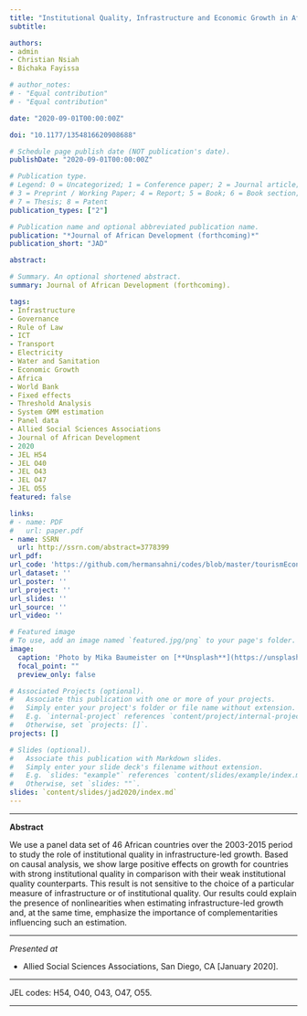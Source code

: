 ```yaml
---
title: "Institutional Quality, Infrastructure and Economic Growth in Africa"
subtitle: 

authors:
- admin
- Christian Nsiah
- Bichaka Fayissa

# author_notes:
# - "Equal contribution"
# - "Equal contribution"

date: "2020-09-01T00:00:00Z"

doi: "10.1177/1354816620908688"

# Schedule page publish date (NOT publication's date).
publishDate: "2020-09-01T00:00:00Z"

# Publication type.
# Legend: 0 = Uncategorized; 1 = Conference paper; 2 = Journal article;
# 3 = Preprint / Working Paper; 4 = Report; 5 = Book; 6 = Book section;
# 7 = Thesis; 8 = Patent
publication_types: ["2"]

# Publication name and optional abbreviated publication name.
publication: "*Journal of African Development (forthcoming)*"
publication_short: "JAD"

abstract: 

# Summary. An optional shortened abstract.
summary: Journal of African Development (forthcoming).

tags:
- Infrastructure
- Governance
- Rule of Law
- ICT
- Transport
- Electricity
- Water and Sanitation
- Economic Growth
- Africa
- World Bank
- Fixed effects
- Threshold Analysis
- System GMM estimation
- Panel data
- Allied Social Sciences Associations
- Journal of African Development
- 2020
- JEL H54
- JEL O40
- JEL O43
- JEL O47
- JEL O55
featured: false

links:
# - name: PDF
#   url: paper.pdf
- name: SSRN
  url: http://ssrn.com/abstract=3778399
url_pdf: 
url_code: 'https://github.com/hermansahni/codes/blob/master/tourismEconomics2020'
url_dataset: ''
url_poster: ''
url_project: ''
url_slides: ''
url_source: ''
url_video: ''

# Featured image
# To use, add an image named `featured.jpg/png` to your page's folder. 
image:
  caption: 'Photo by Mika Baumeister on [**Unsplash**](https://unsplash.com/photos/4nO0XOoKyCY)'
  focal_point: ""
  preview_only: false

# Associated Projects (optional).
#   Associate this publication with one or more of your projects.
#   Simply enter your project's folder or file name without extension.
#   E.g. `internal-project` references `content/project/internal-project/index.md`.
#   Otherwise, set `projects: []`.
projects: []

# Slides (optional).
#   Associate this publication with Markdown slides.
#   Simply enter your slide deck's filename without extension.
#   E.g. `slides: "example"` references `content/slides/example/index.md`.
#   Otherwise, set `slides: ""`.
slides: `content/slides/jad2020/index.md`
---
```





____



**Abstract**


We use a panel data set of 46 African countries over the 2003-2015 period to study the role of institutional quality in infrastructure-led growth. Based on causal analysis, we show large positive effects on growth for countries with strong institutional quality in comparison with their weak institutional quality counterparts. This result is not sensitive to the choice of a particular measure of infrastructure or of institutional quality. Our results could explain the presence of nonlinearities when estimating infrastructure-led growth and, at the same time, emphasize the importance of complementarities influencing such an estimation.



____




*Presented at*

- Allied Social Sciences Associations, San Diego, CA [January 2020].

____


JEL codes: H54, O40, O43, O47, O55.


____

